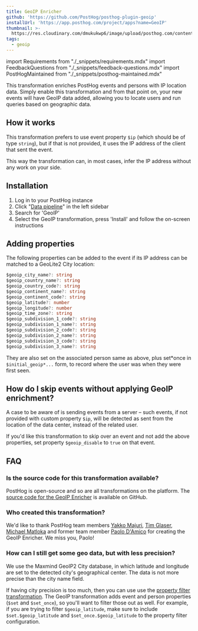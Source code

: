 ```yaml
---
title: GeoIP Enricher
github: 'https://github.com/PostHog/posthog-plugin-geoip'
installUrl: 'https://app.posthog.com/project/apps?name=GeoIP'
thumbnail: >-
  https://res.cloudinary.com/dmukukwp6/image/upload/posthog.com/contents/cdp/thumbnails/geoip.png
tags:
  - geoip
---
```


import Requirements from "./_snippets/requirements.mdx"
import FeedbackQuestions from "./_snippets/feedback-questions.mdx"
import PostHogMaintained from "./_snippets/posthog-maintained.mdx"

This transformation enriches PostHog events and persons with IP location data. Simply enable this transformation and from that point on, your new events will have GeoIP data added, allowing you to locate users and run queries based on geographic data.

## How it works

This transformation prefers to use event property `$ip` (which should be of type `string`), but if that is not provided, it uses the IP address of the client that sent the event.

This way the transformation can, in most cases, infer the IP address without any work on your side.

<Requirements />

## Installation

1. Log in to your PostHog instance
2. Click "[Data pipeline](https://us.posthog.com/apps)" in the left sidebar
3. Search for 'GeoIP'
4. Select the GeoIP transformation, press 'Install' and follow the on-screen instructions

## Adding properties

The following properties can be added to the event if its IP address can be matched to a GeoLite2 City location:

```ts
$geoip_city_name?: string
$geoip_country_name?: string
$geoip_country_code?: string
$geoip_continent_name?: string
$geoip_continent_code?: string
$geoip_latitude?: number
$geoip_longitude?: number
$geoip_time_zone?: string
$geoip_subdivision_1_code?: string
$geoip_subdivision_1_name?: string
$geoip_subdivision_2_code?: string
$geoip_subdivision_2_name?: string
$geoip_subdivision_3_code?: string
$geoip_subdivision_3_name?: string
```

They are also set on the associated person same as above, plus set*once in `$initial_geoip*...` form, to record where the user was when they were first seen.

## How do I skip events without applying GeoIP enrichment?

A case to be aware of is sending events from a server – such events, if not provided with custom property `$ip`, will be detected as sent from the location of the data center, instead of the related user.

If you'd like this transformation to skip over an event and not add the above properties,
set property `$geoip_disable` to `true` on that event.

## FAQ

### Is the source code for this transformation available?

PostHog is open-source and so are all transformations on the platform. The [source code for the GeoIP Enricher](https://github.com/PostHog/posthog-plugin-geoip) is available on GitHub.

### Who created this transformation?

We'd like to thank PostHog team members [Yakko Majuri](https://github.com/yakkomajuri), [Tim Glaser](https://github.com/timgl), [Michael Matloka](https://github.com/Twixes) and former team member [Paolo D'Amico](https://github.com/paolodamico) for creating the GeoIP Enricher. We miss you, Paolo!

### How can I still get some geo data, but with less precision?

We use the Maxmind GeoIP2 City database, in which latitude and longitude are set to the detected city's geographical center. The data is not more precise than the city name field.

If having city precision is too much, then you can use use the [property filter transformation](/docs/cdp/property-filter). The GeoIP transformation adds event and person properties (`$set` and `$set_once`), so you'll want to filter those out as well. For example, if you are trying to filter `$geoip_latitude`, make sure to include `$set.$geoip_latitude` and `$set_once.$geoip_latitude` to the property filter configuration.

<PostHogMaintained />

<FeedbackQuestions />
